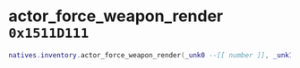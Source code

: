 # actor_force_weapon_render `0x1511D111`

```lua
natives.inventory.actor_force_weapon_render(_unk0 --[[ number ]], _unk1 --[[ number ]], _unk2 --[[ number ]])
```